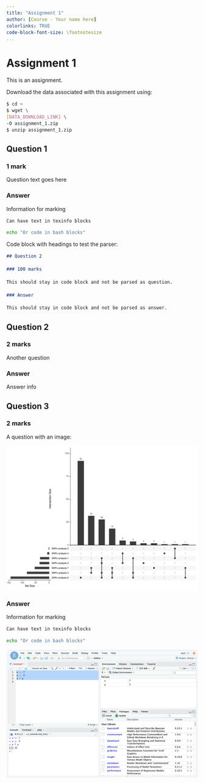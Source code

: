 ```yaml
---
title: "Assignment 1"
author: [Course - Your name here]
colorlinks: TRUE
code-block-font-size: \footnotesize
...
```


# Assignment 1

This is an assignment.

Download the data associated with this assignment using:

```bash
$ cd ~
$ wget \
[DATA_DOWNLOAD_LINK] \
-O assignment_1.zip
$ unzip assignment_1.zip
```

## Question 1

### 1 mark

Question text goes here

### Answer

Information for marking

```texinfo
Can have text in texinfo blocks
```

```bash
echo "Or code in bash blocks"
```

Code block with headings to test the parser:

```md
## Question 2

### 100 marks

This should stay in code block and not be parsed as question.

### Answer

This should stay in code block and not be parsed as answer.
```

## Question 2

### 2 marks

Another question

### Answer

Answer info

## Question 3

### 2 marks

A question with an image:

![An image](assignment_1_includes/1-3.png)

### Answer

Information for marking

```texinfo
Can have text in texinfo blocks
```

```bash
echo "Or code in bash blocks"
```

![An image](assignment_1_includes/1-4.png)
